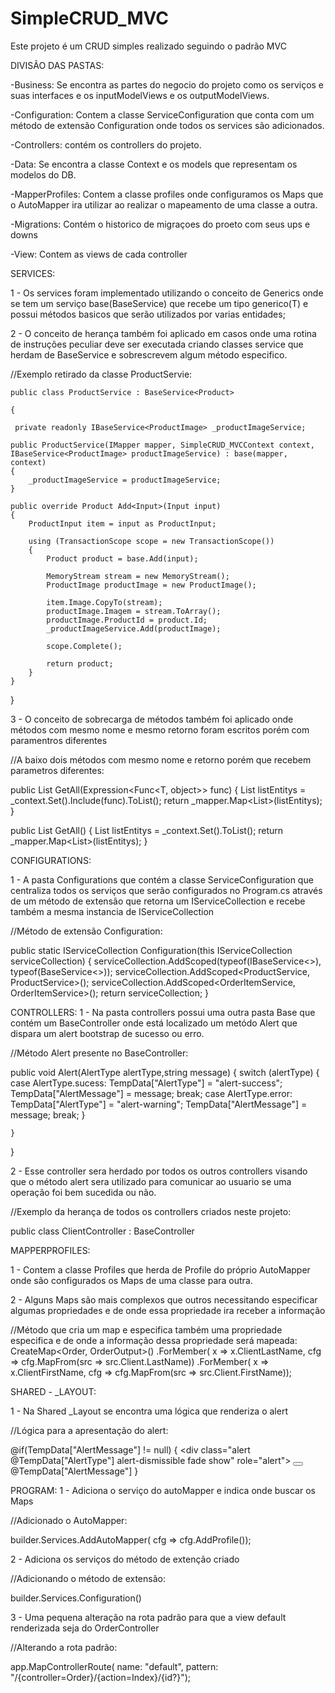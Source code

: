 # SimpleCRUD_MVC

Este projeto é um CRUD simples realizado seguindo o padrão MVC

DIVISÃO DAS PASTAS: 

 -Business: Se encontra as partes do negocio do projeto como os serviços e suas interfaces e os inputModelViews e os outputModelViews.

 -Configuration: Contem a classe ServiceConfiguration que conta com um método de extensão Configuration onde todos os services são adicionados.

 -Controllers: contém os controllers do projeto.

 -Data: Se encontra a classe Context e os models que representam os modelos do DB.

 -MapperProfiles: Contem a classe profiles onde configuramos os Maps que o AutoMapper ira utilizar ao realizar o mapeamento de uma classe a outra.

 -Migrations: Contém o historico de migraçoes do proeto com seus ups e downs

 -View: Contem as views de cada controller

SERVICES:

 1 - Os services foram implementado utilizando o conceito de Generics onde se tem um serviço base(BaseService) que recebe um tipo generico(T) e possui métodos basicos que serão utilizados por varias entidades;

 2 - O conceito de herança também foi aplicado em casos onde uma rotina de instruções peculiar deve ser executada criando classes service que herdam de BaseService e sobrescrevem algum método especifico.

  //Exemplo retirado da classe ProductServie:

    public class ProductService : BaseService<Product>
    
    {
     
     private readonly IBaseService<ProductImage> _productImageService;

    public ProductService(IMapper mapper, SimpleCRUD_MVCContext context, IBaseService<ProductImage> productImageService) : base(mapper, context)
    {
        _productImageService = productImageService;
    }

    public override Product Add<Input>(Input input)
    {
        ProductInput item = input as ProductInput;

        using (TransactionScope scope = new TransactionScope())
        {
            Product product = base.Add(input);

            MemoryStream stream = new MemoryStream();
            ProductImage productImage = new ProductImage();

            item.Image.CopyTo(stream);
            productImage.Imagem = stream.ToArray();
            productImage.ProductId = product.Id;
            _productImageService.Add(productImage);

            scope.Complete();

            return product;
        }
    }
}

 3 - O conceito de sobrecarga de métodos também foi aplicado onde métodos com mesmo nome e mesmo retorno foram escritos porém com paramentros diferentes 
 
//A baixo dois métodos com mesmo nome e retorno porém que recebem parametros diferentes:

public List<Output> GetAll<Output>(Expression<Func<T, object>> func)
 {
    List<T> listEntitys = _context.Set<T>().Include(func).ToList();
    return _mapper.Map<List<Output>>(listEntitys);
 }

 public List<Output> GetAll<Output>()
 {
    List<T> listEntitys = _context.Set<T>().ToList();
    return _mapper.Map<List<Output>>(listEntitys);
}


CONFIGURATIONS:
 
 1 - A pasta Configurations que contém a classe ServiceConfiguration que centraliza todos os serviços que serão configurados no Program.cs através de um método de extensão que retorna um IServiceCollection e recebe também a mesma instancia de IServiceCollection
 
 //Método de extensão Configuration:

public static IServiceCollection Configuration(this IServiceCollection serviceCollection) 
{
    serviceCollection.AddScoped(typeof(IBaseService<>), typeof(BaseService<>));
    serviceCollection.AddScoped<ProductService, ProductService>();
    serviceCollection.AddScoped<OrderItemService, OrderItemService>();
    return serviceCollection;
}

CONTROLLERS: 
 1 - Na pasta controllers possui uma outra pasta Base que contém um BaseController onde está localizado um metódo Alert que dispara um alert bootstrap de sucesso ou erro.

 //Método Alert presente no BaseController:
 
public void Alert(AlertType alertType,string message)
    {
        switch (alertType)
        {
            case AlertType.sucess:
                TempData["AlertType"] = "alert-success";
                TempData["AlertMessage"] = message;
                break;
            case AlertType.error:
                TempData["AlertType"] = "alert-warning";
                TempData["AlertMessage"] = message;
                break;
        }
        
    }
}

2 - Esse controller sera herdado por todos os outros controllers visando que o método alert sera utilizado para comunicar ao usuario se uma operação foi bem sucedida ou não.

 //Exemplo da herança de todos os controllers criados neste projeto:

 public class ClientController : BaseController

MAPPERPROFILES: 

1 - Contem a classe Profiles que herda de Profile do próprio AutoMapper onde são configurados os Maps de uma classe para outra.

2 - Alguns Maps são mais complexos que outros necessitando especificar algumas propriedades e de onde essa propriedade ira receber a informação

 //Método que cria um map e especifica também uma propriedade especifica e de onde a informação dessa propriedade será mapeada: 
 CreateMap<Order, OrderOutput>()
     .ForMember( x => x.ClientLastName, cfg => cfg.MapFrom(src => src.Client.LastName))
     .ForMember( x => x.ClientFirstName, cfg => cfg.MapFrom(src => src.Client.FirstName));


SHARED - _LAYOUT:

1 - Na Shared _Layout se encontra uma lógica que renderiza o alert 

 //Lógica para a apresentação do alert:
 
@if(TempData["AlertMessage"] != null)
{
    <div class="alert @TempData["AlertType"] alert-dismissible fade show" role="alert">
        <button type="button" class="btn-close" data-bs-dismiss="alert" aria-label="Close"></button>
        @TempData["AlertMessage"]
    </div>
}

PROGRAM: 
 1 - Adiciona o serviço do autoMapper e indica onde buscar os Maps 

 //Adicionado o AutoMapper: 

 builder.Services.AddAutoMapper(
    cfg => cfg.AddProfile<Profiles>());

 2 - Adiciona os serviços do método de extenção criado 

 //Adicionando o método de extensão:

 builder.Services.Configuration()

3 - Uma pequena alteração na rota padrão para que a view default renderizada seja do OrderController

 //Alterando a rota padrão: 

 app.MapControllerRoute(
    name: "default",
    pattern: "/{controller=Order}/{action=Index}/{id?}");
